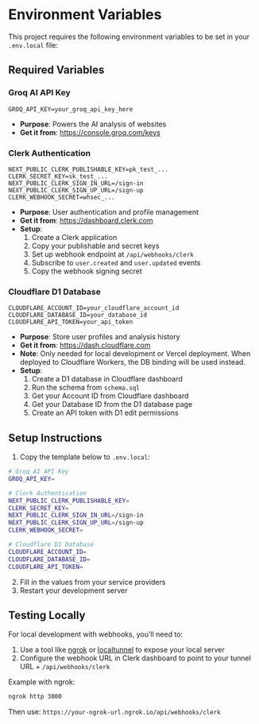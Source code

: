 # Environment Variables

This project requires the following environment variables to be set in your `.env.local` file:

## Required Variables

### Groq AI API Key
```
GROQ_API_KEY=your_groq_api_key_here
```
- **Purpose**: Powers the AI analysis of websites
- **Get it from**: https://console.groq.com/keys

### Clerk Authentication
```
NEXT_PUBLIC_CLERK_PUBLISHABLE_KEY=pk_test_...
CLERK_SECRET_KEY=sk_test_...
NEXT_PUBLIC_CLERK_SIGN_IN_URL=/sign-in
NEXT_PUBLIC_CLERK_SIGN_UP_URL=/sign-up
CLERK_WEBHOOK_SECRET=whsec_...
```
- **Purpose**: User authentication and profile management
- **Get it from**: https://dashboard.clerk.com
- **Setup**:
  1. Create a Clerk application
  2. Copy your publishable and secret keys
  3. Set up webhook endpoint at `/api/webhooks/clerk`
  4. Subscribe to `user.created` and `user.updated` events
  5. Copy the webhook signing secret

### Cloudflare D1 Database
```
CLOUDFLARE_ACCOUNT_ID=your_cloudflare_account_id
CLOUDFLARE_DATABASE_ID=your_database_id
CLOUDFLARE_API_TOKEN=your_api_token
```
- **Purpose**: Store user profiles and analysis history
- **Get it from**: https://dash.cloudflare.com
- **Note**: Only needed for local development or Vercel deployment. When deployed to Cloudflare Workers, the DB binding will be used instead.
- **Setup**:
  1. Create a D1 database in Cloudflare dashboard
  2. Run the schema from `schema.sql`
  3. Get your Account ID from Cloudflare dashboard
  4. Get your Database ID from the D1 database page
  5. Create an API token with D1 edit permissions

## Setup Instructions

1. Copy the template below to `.env.local`:
```bash
# Groq AI API Key
GROQ_API_KEY=

# Clerk Authentication
NEXT_PUBLIC_CLERK_PUBLISHABLE_KEY=
CLERK_SECRET_KEY=
NEXT_PUBLIC_CLERK_SIGN_IN_URL=/sign-in
NEXT_PUBLIC_CLERK_SIGN_UP_URL=/sign-up
CLERK_WEBHOOK_SECRET=

# Cloudflare D1 Database
CLOUDFLARE_ACCOUNT_ID=
CLOUDFLARE_DATABASE_ID=
CLOUDFLARE_API_TOKEN=
```

2. Fill in the values from your service providers
3. Restart your development server

## Testing Locally

For local development with webhooks, you'll need to:
1. Use a tool like [ngrok](https://ngrok.com/) or [localtunnel](https://localtunnel.github.io/www/) to expose your local server
2. Configure the webhook URL in Clerk dashboard to point to your tunnel URL + `/api/webhooks/clerk`

Example with ngrok:
```bash
ngrok http 3000
```
Then use: `https://your-ngrok-url.ngrok.io/api/webhooks/clerk`

